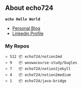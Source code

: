 ## About echo724

<code>**echo Hello World**</code>

- [Personal Blog](https://medium.com/echo-devblog)
- [Linkedin Profile](https://www.linkedin.com/in/eunchan-cho-382001184)

### My Repos
```
⭐️ 512 📦 echo724/notion2md
⭐️ 9   📦 woowacourse-study/Gugles
⭐️ 7   📦 echo724/notion2jekyll
⭐️ 4   📦 echo724/notion2medium
⭐️ 1   📦 echo724/java-bridge
```
